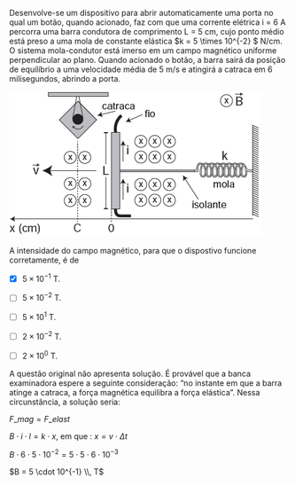 

Desenvolve-se um dispositivo para abrir automaticamente uma porta no qual um botão, quando acionado, faz com que uma corrente elétrica i = 6 A percorra uma barra condutora de comprimento L = 5 cm, cujo ponto médio está preso a uma mola de constante elástica $k = 5 \times 10^{-2} $ N/cm. O sistema mola-condutor está imerso em um campo magnético uniforme perpendicular ao plano. Quando acionado o botão, a barra sairá da posição de equilíbrio a uma velocidade média de 5 m/s e atingirá a catraca em 6 milisegundos, abrindo a porta.

![](28e4a748-3609-7c93-f1b2-9d66ae4ff174.png)

A intensidade do campo magnético, para que o dispostivo funcione corretamente, é de



- [x] $5 \times 10^{-1}$ T.
- [ ] $5 \times 10^{-2}$ T.
- [ ] $5 \times 10^{1}$ T.
- [ ] $2 \times 10^{-2}$ T.
- [ ] $2 \times 10^{0}$ T.


A questão original não apresenta solução. É provável que a banca examinadora espere a seguinte consideração: “no instante em que a barra atinge a catraca, a força magnética equilibra a força elástica”. Nessa circunstância, a solução seria:

$F\_{mag} = F\_{elast}$

$B \cdot i \cdot l = k \cdot x$, em que : $x = v \cdot \Delta t$

$B \cdot 6 \cdot 5 \cdot 10^{-2} = 5 \cdot 5 \cdot 6 \cdot 10^{-3}$

$B = 5 \cdot 10^{-1} \\, T$
